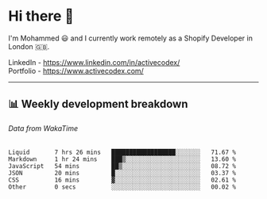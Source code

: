 # Hi there 👋

I'm Mohammed 😃 and I currently work remotely as a Shopify Developer in London 🇬🇧.

LinkedIn - https://www.linkedin.com/in/activecodex/
<br/>
Portfolio - https://www.activecodex.com/

---

## 📊 Weekly development breakdown
###### Data from WakaTime

<!--START_SECTION:waka-->

```text
Liquid       7 hrs 26 mins   ██████████████████░░░░░░░   71.67 %
Markdown     1 hr 24 mins    ███▒░░░░░░░░░░░░░░░░░░░░░   13.60 %
JavaScript   54 mins         ██▒░░░░░░░░░░░░░░░░░░░░░░   08.72 %
JSON         20 mins         █░░░░░░░░░░░░░░░░░░░░░░░░   03.37 %
CSS          16 mins         ▓░░░░░░░░░░░░░░░░░░░░░░░░   02.61 %
Other        0 secs          ░░░░░░░░░░░░░░░░░░░░░░░░░   00.02 %
```

<!--END_SECTION:waka-->
